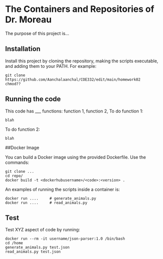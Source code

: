 # The Containers and Repositories of Dr. Moreau

The purpose of this project is...

## Installation

Install this project by cloning the repository, making the scripts executable, and adding them to your PATH. For example:
```
git clone https://github.com/Aanchalaanchal/COE332/edit/main/homework02
chmod??
```
## Running the code

This code has ___ functions: function 1, function 2,
To do function 1:
```
blah
```
To do function 2:
```
blah
```
##Docker Image

You can build a Docker image using the provided Dockerfile. Use the commands:
```
git clone ...
cd repo/
docker build -t <dockerhubusername>/<code>:<version> .
```
An examples of running the scripts inside a container is:
```
docker run ....     # generate_animals.py
docker run ....     # read_animals.py
```
## Test
Test XYZ aspect of code by running:
```
docker run --rm -it username/json-parser:1.0 /bin/bash
cd /home
generate_animals.py test.json
read_animals.py test.json
```
